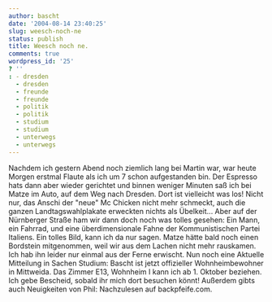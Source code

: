 ```yaml
---
author: bascht
date: '2004-08-14 23:40:25'
slug: weesch-noch-ne
status: publish
title: Weesch noch ne.
comments: true
wordpress_id: '25'
? ''
: - dresden
  - dresden
  - freunde
  - freunde
  - politik
  - politik
  - studium
  - studium
  - unterwegs
  - unterwegs
---
```


Nachdem ich gestern Abend noch ziemlich lang bei Martin war, war
heute Morgen erstmal Flaute als ich um 7 schon aufgestanden bin.
Der Espresso hats dann aber wieder gerichtet und binnen weniger
Minuten saß ich bei Matze im Auto, auf dem Weg nach Dresden. Dort
ist vielleicht was los! Nicht nur, das Anschi der "neue" Mc Chicken
nicht mehr schmeckt, auch die ganzen Landtagswahlplakate erweckten
nichts als Übelkeit... Aber auf der Nürnberger Straße ham wir dann
doch noch was tolles gesehen: Ein Mann, ein Fahrrad, und eine
überdimensionale Fahne der Kommunistischen Partei Italiens. Ein
tolles Bild, kann ich da nur sagen. Matze hätte bald noch einen
Bordstein mitgenommen, weil wir aus dem Lachen nicht mehr
rauskamen. Ich hab ihn leider nur einmal aus der Ferne erwischt.
Nun noch eine Aktuelle Mitteilung in Sachen Studium: Bascht ist
jetzt offizieller Wohnheimbewohner in Mittweida. Das Zimmer E13,
Wohnheim I kann ich ab 1. Oktober beziehen. Ich gebe Bescheid,
sobald ihr mich dort besuchen könnt! Außerdem gibts auch
Neuigkeiten von Phil: Nachzulesen auf backpfeife.com.


